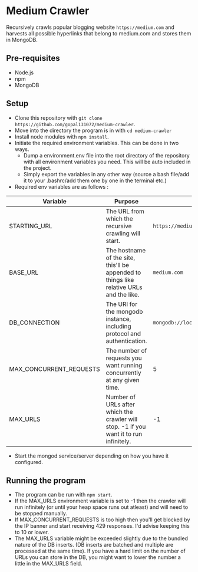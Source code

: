 # Medium Crawler
Recursively crawls popular blogging website `https://medium.com` and harvests all possible hyperlinks that belong to medium.com and stores them in MongoDB.

## Pre-requisites
- Node.js
- npm
- MongoDB

## Setup
- Clone this repository with `git clone https://github.com/gopal131072/medium-crawler`.
- Move into the directory the program is in with `cd medium-crawler`
- Install node modules with `npm install`.
- Initiate the required environment variables. This can be done in two ways.
	- Dump a environment.env file into the root directory of the repository with all environment variables you need. 
	This will be auto included in the project.
	- Simply export the variables in any other way (source a bash file/add it to your .bashrc/add them one by one in the terminal etc.)
- Required env variables are as follows :

| Variable  |  Purpose |  Default  |
|------|------|------------|
| STARTING_URL| The URL from which the recursive crawling will start. | `https://medium.com/topic/popular` |
| BASE_URL | The hostname of the site, this'll be appended to things like relative URLs and the like. | `medium.com` |
| DB_CONNECTION | The URI for the mongodb instance, including protocol and authentication. | `mongodb://localhost:27017/rentomojo` |
| MAX_CONCURRENT_REQUESTS| The number of requests you want running concurrently at any given time. | 5 |
| MAX_URLS| Number of URLs after which the crawler will stop. -1 if you want it to run infinitely. | -1 |

- Start the mongod service/server depending on how you have it configured.

## Running the program
- The program can be run with `npm start`.
- If the MAX_URLS environment variable is set to -1 then the crawler will run infinitely 
(or until your heap space runs out atleast) and will need to be stopped manually.
- If MAX_CONCURRENT_REQUESTS is too high then you'll get blocked by the IP banner and start receiving 429 responses. I'd advise keeping this to 10 or lower.
- The MAX_URLS variable might be exceeded slightly due to the bundled nature of the DB inserts. (DB inserts are batched and multiple are processed at the same time). If you have a hard limit on the number of URLs you can store in the DB, you might want to lower the number a little in the MAX_URLS field. 